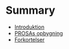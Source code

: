# Summary

* [Introduktion](README.md)
* [PROSAs opbygning](opbygning.md)
* [Forkortelser](forkortelser.md/Forkortelser)

